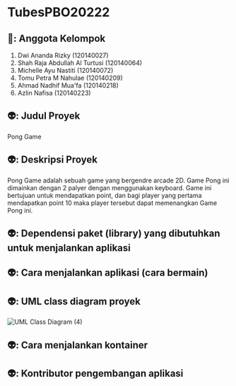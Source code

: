 # TubesPBO20222

## 🔖: Anggota Kelompok
1. Dwi Ananda Rizky (120140027)
2. Shah Raja Abdullah Al Turtusi (120140064)
3. Michelle Ayu Nastiti (120140072)
4. Tomu Petra M Nahulae (120140209)
5. Ahmad Nadhif Mua'fa (120140218)
6. Azlin Nafisa (120140223)

## 👽: Judul Proyek
Pong Game

## 👽: Deskripsi Proyek
Pong Game adalah sebuah game yang bergendre arcade 2D. Game Pong ini dimainkan dengan 2 palyer dengan menggunakan keyboard. Game ini bertujuan untuk mendapatkan point, dan bagi player yang pertama mendapatkan point 10 maka player tersebut dapat memenangkan Game Pong ini.

## 👽: Dependensi paket (library) yang dibutuhkan untuk menjalankan aplikasi


## 👽: Cara menjalankan aplikasi (cara bermain)


## 👽: UML class diagram proyek
![UML Class Diagram (4)](https://user-images.githubusercontent.com/77344442/170223193-b10cf73f-9bbf-447d-9ff9-4483f58d6b69.png)


## 👽: Cara menjalankan kontainer
## 👽: Kontributor pengembangan aplikasi
